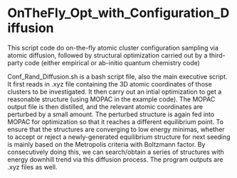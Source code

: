 # OnTheFly_Opt_with_Configuration_Diffusion
This script code do on-the-fly atomic cluster configuration sampling via atomic diffusion, followed by structural optimization carried out by a third-party code (either empirical or ab-initio quantum chemistry code)

Conf_Rand_Diffusion.sh is a bash script file, also the main executive script. It first reads in .xyz file containing the 3D atomic coordinates of those clusters to be investigated. It then carry out an intial optimization to get a reasonable structure (using MOPAC in the example code). The MOPAC output file is then distilled, and the relevant atomic coordinates are perturbed by a small amount. The perturbed structure is again fed into MOPAC for optimization so that it reaches a different equilibrium point. To ensure that the structures are converging to low energy minimas, whether to accept or reject a newly-generated equilibrium structure for next seeding is mainly based on the Metropolis criteria with Boltzmann factor. By consecutively doing this, we can search/obtain a series of structures with energy downhill trend via this diffusion process. The program outputs are .xyz files as well.
